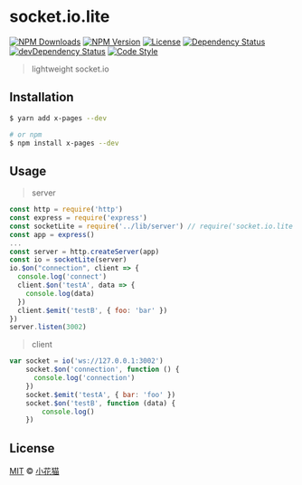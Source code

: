 # socket.io.lite
<!-- [![Build Status][travis-image]][travis-url] -->
[![NPM Downloads][downloads-image]][downloads-url]
[![NPM Version][version-image]][version-url]
[![License][license-image]][license-url]
[![Dependency Status][dependency-image]][dependency-url]
[![devDependency Status][devdependency-image]][devdependency-url]
[![Code Style][style-image]][style-url]

> lightweight socket.io

## Installation

```bash
$ yarn add x-pages --dev

# or npm
$ npm install x-pages --dev
```

## Usage

> server

```js
const http = require('http')
const express = require('express')
const socketLite = require('../lib/server') // require('socket.io.lite')
const app = express()
...
const server = http.createServer(app)
const io = socketLite(server)
io.$on("connection", client => {
  console.log('connect')
  client.$on('testA', data => {
    console.log(data)
  })
  client.$emit('testB', { foo: 'bar' })
})
server.listen(3002)
```

> client

```js
var socket = io('ws://127.0.0.1:3002')
    socket.$on('connection', function () {
      console.log('connection')
    })
    socket.$emit('testA', { bar: 'foo' })
    socket.$on('testB', function (data) {
        console.log()
    })
```

## License

[MIT](LICENSE) &copy; [小花猫](https://xiaohuamiao.cn)

[downloads-image]: https://img.shields.io/npm/dm/socket.io.lite.svg
[downloads-url]: https://npmjs.org/package/socket.io.lite
[version-image]: https://img.shields.io/npm/v/socket.io.lite.svg
[version-url]: https://npmjs.org/package/socket.io.lite
[license-image]: https://img.shields.io/github/license/xiaohuamiao/socket.io.lite.svg
[license-url]: https://github.com/xiaohuamiao/socket.io.lite/blob/master/LICENSE
[dependency-image]: https://img.shields.io/david/xiaohuamiao/socket.io.lite.svg
[dependency-url]: https://david-dm.org/xiaohuamiao/socket.io.lite
[devdependency-image]: https://img.shields.io/david/dev/xiaohuamiao/socket.io.lite.svg
[devdependency-url]: https://david-dm.org/xiaohuamiao/socket.io.lite?type=dev
[style-image]: https://img.shields.io/badge/code_style-standard-brightgreen.svg
[style-url]: http://standardjs.com